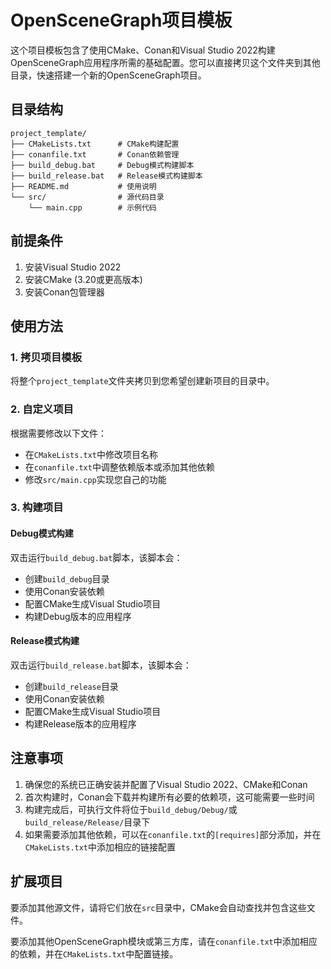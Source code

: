 # OpenSceneGraph项目模板

这个项目模板包含了使用CMake、Conan和Visual Studio 2022构建OpenSceneGraph应用程序所需的基础配置。您可以直接拷贝这个文件夹到其他目录，快速搭建一个新的OpenSceneGraph项目。

## 目录结构

```
project_template/
├── CMakeLists.txt      # CMake构建配置
├── conanfile.txt       # Conan依赖管理
├── build_debug.bat     # Debug模式构建脚本
├── build_release.bat   # Release模式构建脚本
├── README.md           # 使用说明
└── src/                # 源代码目录
    └── main.cpp        # 示例代码
```

## 前提条件

1. 安装Visual Studio 2022
2. 安装CMake (3.20或更高版本)
3. 安装Conan包管理器

## 使用方法

### 1. 拷贝项目模板

将整个`project_template`文件夹拷贝到您希望创建新项目的目录中。

### 2. 自定义项目

根据需要修改以下文件：

- 在`CMakeLists.txt`中修改项目名称
- 在`conanfile.txt`中调整依赖版本或添加其他依赖
- 修改`src/main.cpp`实现您自己的功能

### 3. 构建项目

#### Debug模式构建

双击运行`build_debug.bat`脚本，该脚本会：
- 创建`build_debug`目录
- 使用Conan安装依赖
- 配置CMake生成Visual Studio项目
- 构建Debug版本的应用程序

#### Release模式构建

双击运行`build_release.bat`脚本，该脚本会：
- 创建`build_release`目录
- 使用Conan安装依赖
- 配置CMake生成Visual Studio项目
- 构建Release版本的应用程序

## 注意事项

1. 确保您的系统已正确安装并配置了Visual Studio 2022、CMake和Conan
2. 首次构建时，Conan会下载并构建所有必要的依赖项，这可能需要一些时间
3. 构建完成后，可执行文件将位于`build_debug/Debug/`或`build_release/Release/`目录下
4. 如果需要添加其他依赖，可以在`conanfile.txt`的`[requires]`部分添加，并在`CMakeLists.txt`中添加相应的链接配置

## 扩展项目

要添加其他源文件，请将它们放在`src`目录中，CMake会自动查找并包含这些文件。

要添加其他OpenSceneGraph模块或第三方库，请在`conanfile.txt`中添加相应的依赖，并在`CMakeLists.txt`中配置链接。